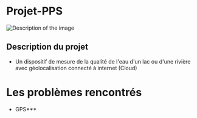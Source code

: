 # Projet-PPS

![Description of the image](image.png)

## Description du projet

- Un dispositif de mesure de la qualité de l'eau d'un lac ou d'une rivière avec géolocalisation connecté à internet (Cloud)

# Les problèmes rencontrés
- GPS***
